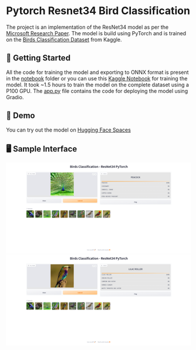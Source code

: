 

# Pytorch Resnet34 Bird Classification

The project is an implementation of the ResNet34 model as per the [Microsoft Research Paper](https://arxiv.org/abs/1512.03385). The model is build using PyTorch and is trained on the [Birds Classification Dataset](https://www.kaggle.com/datasets/gpiosenka/100-bird-species) from Kaggle. 

## 🚀 Getting Started

All the code for training the model and exporting to ONNX format is present in the [notebook](notebooks) folder or you can use this [Kaggle Notebook](https://www.kaggle.com/sushmanthreddy0007/birdie) for training the model. It took ~1.5 hours to train the model on the complete dataset using a P100 GPU. The [app.py](app.py) file contains the code for deploying the model using Gradio.

## 🤗 Demo

You can try out the model on [Hugging Face Spaces](https://huggingface.co/spaces/sushmanth/findbirdie)

## 🖥️ Sample Interface

![Sample Inference](samples/sample1.png)
![Sample Inference](samples/sample2.png)
